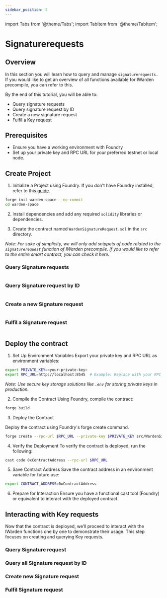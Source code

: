 ```yaml
---
sidebar_position: 5
---
```


import Tabs from '@theme/Tabs';
import TabItem from '@theme/TabItem';

# Signaturerequests

## Overview

In this section you will learn how to query and manage `signaturerequests.` If you would like to get an overview of all functions available for IWarden precompile, you can refer to this.

By the end of this tutorial, you will be able to:

- Query signature requests
- Query signature request by ID
- Create a new signature request
- Fulfil a Key request

## Prerequisites

- Ensure you have a working environment with Foundry
- Set up your private key and RPC URL for your preferred testnet or local node.

## Create Project

1. Initialize a Project using Foundry. If you don't have Foundry installed, refer to this [guide](https://book.getfoundry.sh/getting-started/installation).

```bash
forge init warden-space --no-commit
cd warden-space
```

2. Install dependencies and add any required `solidity` libraries or dependencies.

3. Create the contract named `WardenSignatureRequest.sol` in the `src` directory. 

*Note: For sake of simplicity, we will only add snippets of code related to the `signaturerequest` function of IWarden precompile. If you would like to refer to the entire smart contract, you can check it here.*

### Query Signature requests

```solidity
```

### Query Signature request by ID

```solidity
```

### Create a new Signature request

```solidity
```

### Fulfil a Signature request

```solidity
```

## Deploy the contract

1. Set Up Environment Variables Export your private key and RPC URL as environment variables:

```bash
export PRIVATE_KEY=<your-private-key>
export RPC_URL=http://localhost:8545  # Example: Replace with your RPC URL
```

*Note: Use secure key storage solutions like `.env` for storing private keys in production.*

2. Compile the Contract Using Foundry, compile the contract:

```bash
forge build
```

3. Deploy the Contract

Deploy the contract using Foundry's forge create command.

```bash
forge create --rpc-url $RPC_URL --private-key $PRIVATE_KEY src/WardenSignatureRequest.sol:WardenSignatureRequest
```

4. Verify the Deployment To verify the contract is deployed, run the following:

```bash
cast code 0xContractAddress --rpc-url $RPC_URL
```

5. Save Contract Address Save the contract address in an environment variable for future use:

```bash
export CONTRACT_ADDRESS=0xContractAddress
```

6. Prepare for Interaction Ensure you have a functional cast tool (Foundry) or equivalent to interact with the deployed contract.

## Interacting with Key requests

Now that the contract is deployed, we’ll proceed to interact with the IWarden functions one by one to demonstrate their usage. This step focuses on creating and querying Key requests.

### Query Signature request

### Query all Signature request by ID

### Create new Signature request

### Fulfil Signature request
